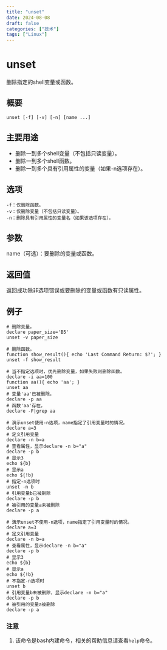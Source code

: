 ```yaml
---
title: "unset"
date: 2024-08-08
draft: false
categories: ["技术"]
tags: ["Linux"]
---
```

unset
===

删除指定的shell变量或函数。

## 概要

```shell
unset [-f] [-v] [-n] [name ...]
```

## 主要用途

- 删除一到多个shell变量（不包括只读变量）。
- 删除一到多个shell函数。
- 删除一到多个具有引用属性的变量（如果-n选项存在）。

## 选项

```shell
-f：仅删除函数。
-v：仅删除变量（不包括只读变量）。
-n：删除具有引用属性的变量名（如果该选项存在）。
```

## 参数

name（可选）：要删除的变量或函数。

## 返回值

返回成功除非选项错误或要删除的变量或函数有只读属性。

## 例子

```shell
# 删除变量。
declare paper_size='B5'
unset -v paper_size
```
```shell
# 删除函数。
function show_result(){ echo 'Last Command Return: $?'; }
unset -f show_result
```
```shell
# 当不指定选项时，优先删除变量，如果失败则删除函数。
declare -i aa=100
function aa(){ echo 'aa'; }
unset aa
# 变量'aa'已被删除。
declare -p aa
# 函数'aa'存在。
declare -F|grep aa
```
```shell
# 演示unset使用-n选项，name指定了引用变量时的情况。
declare a=3
# 定义引用变量
declare -n b=a
# 查看属性，显示declare -n b="a"
declare -p b
# 显示3
echo ${b}
# 显示a
echo ${!b}
# 指定-n选项时
unset -n b
# 引用变量b已被删除
declare -p b
# 被引用的变量a未被删除
declare -p a
```

```shell
# 演示unset不使用-n选项，name指定了引用变量时的情况。
declare a=3
# 定义引用变量
declare -n b=a
# 查看属性，显示declare -n b="a"
declare -p b
# 显示3
echo ${b}
# 显示a
echo ${!b}
# 不指定-n选项时
unset b
# 引用变量b未被删除，显示declare -n b="a"
declare -p b
# 被引用的变量a被删除
declare -p a
```

### 注意

1. 该命令是bash内建命令，相关的帮助信息请查看`help`命令。



